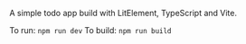A simple todo app build with LitElement, TypeScript and Vite.

To run: `npm run dev`
To build: `npm run build`